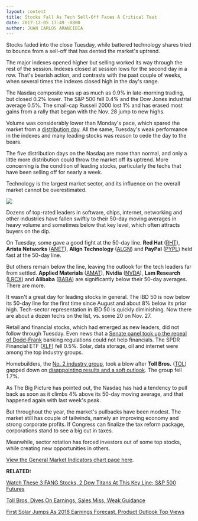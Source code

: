 ```yaml
---
layout: content
title: Stocks Fall As Tech Sell-Off Faces A Critical Test
date: 2017-12-05 17:49 -0800
author: JUAN CARLOS ARANCIBIA
---
```






Stocks faded into the close Tuesday, while battered technology shares tried to bounce from a sell-off that has dented the market's uptrend.




 The major indexes opened higher but selling worked its way through the rest of the session. Indexes closed at session lows for the second day in a row. That's bearish action, and contrasts with the past couple of weeks, when several times the indexes closed high in the day's range.


The Nasdaq composite was up as much as 0.9% in late-morning trading, but closed 0.2% lower. The S&P 500 fell 0.4% and the Dow Jones industrial average 0.5%. The small-cap Russell 2000 lost 1% and has erased most gains from a rally that began with the Nov. 28 jump to new highs.


Volume was considerably lower than Monday's pace, which spared the market from a [distribution day](http://www.investors.com/ibd-university/market-timing/market-tops/). All the same, Tuesday's weak performance in the indexes and many leading stocks was reason to cede the day to the bears.


The five distribution days on the Nasdaq are more than normal, and only a little more distribution could throw the market off its uptrend. More concerning is the condition of leading stocks, particularly the techs that have been selling off for nearly a week.


Technology is the largest market sector, and its influence on the overall market cannot be overestimated.  

![](https://www.investors.com/wp-content/uploads/2017/12/MP120517-192x300.jpg)


Dozens of top-rated leaders in software, chips, internet, networking and other industries have fallen swiftly to their 50-day moving averages in heavy volume and sometimes below that key level, which often attracts buyers on the dip.


On Tuesday, some gave a good fight at the 50-day line. **Red Hat** ([RHT](https://research.investors.com/quote.aspx?symbol=RHT)), **Arista Networks** ([ANET](https://research.investors.com/quote.aspx?symbol=ANET)), **Align Technology** ([ALGN](https://research.investors.com/quote.aspx?symbol=ALGN)) and **PayPal** ([PYPL](https://research.investors.com/quote.aspx?symbol=PYPL)) held fast at the 50-day line.


But others remain below the line, leaving the outlook for the tech leaders far from settled. **Applied Materials** ([AMAT](https://research.investors.com/quote.aspx?symbol=AMAT)), **Nvidia** ([NVDA](https://research.investors.com/quote.aspx?symbol=NVDA)), **Lam Research** ([LRCX](https://research.investors.com/quote.aspx?symbol=LRCX)) and **Alibaba** ([BABA](https://research.investors.com/quote.aspx?symbol=BABA)) are significantly below their 50-day averages. There are more.


It wasn't a great day for leading stocks in general. The IBD 50 is now below its 50-day line for the first time since August and about 8% below its prior high. Tech-sector representation in IBD 50 is quickly diminishing. Now there are about a dozen techs on the list, vs. some 20 on Nov. 27.


Retail and financial stocks, which had emerged as new leaders, did not follow through Tuesday. Even news that a [Senate panel took up the repeal of Dodd-Frank](https://www.housingwire.com/articles/42010-senate-banking-committee-introduces-repeal-of-dodd-frank-act) banking regulations could not help financials. The SPDR Financial ETF ([XLF](https://research.investors.com/quote.aspx?symbol=XLF)) fell 0.5%. Solar, data storage, oil and internet were among the top industry groups.


Homebuilders, the [No. 2 industry group](https://www.investors.com/data-tables/industry-sub-group-rankings-dec-04-2017/), took a blow after **Toll Bros.** ([TOL](https://research.investors.com/quote.aspx?symbol=TOL)) gapped down on [disappointing results and a soft outlook](https://www.investors.com/news/toll-bros-dives-on-earnings-sales-miss-weak-guidance/). The group fell 1.7%.


As The Big Picture has pointed out, the Nasdaq has had a tendency to pull back as soon as it climbs 4% above its 50-day moving average, and that happened again with last week's peak.


But throughout the year, the market's pullbacks have been modest. The market still has couple of tailwinds, namely an improving economy and strong corporate profits. If Congress can finalize the tax reform package, corporations stand to see a big cut in taxes.


Meanwhile, sector rotation has forced investors out of some top stocks, while creating new opportunities in others.


[View the General Market Indicators chart page here](https://www.investors.com/wp-content/uploads/2017/12/IBD0512152514GMI.pdf).


**RELATED:**


[Watch These 3 FANG Stocks, 2 Dow Titans At This Key Line; S&P 500 Futures](https://www.investors.com/market-trend/stock-market-today/watch-facebook-google-netflix-microsoft-intel-at-this-key-line-sp-500-futures/)


[Toll Bros. Dives On Earnings, Sales Miss, Weak Guidance](https://www.investors.com/news/toll-bros-dives-on-earnings-sales-miss-weak-guidance/)


[First Solar Jumps As 2018 Earnings Forecast, Product Outlook Top Views](https://www.investors.com/news/technology/first-solar-jumps-as-2018-earnings-forecast-product-outlook-top-views/)




